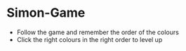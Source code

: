 # Simon-Game
* Follow the game and remember the order of the colours
* Click the right colours in the right order to level up
